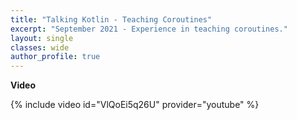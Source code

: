 ```yaml
---
title: "Talking Kotlin - Teaching Coroutines"
excerpt: "September 2021 - Experience in teaching coroutines."
layout: single
classes: wide
author_profile: true
---
```


**Video**

{% include video id="VlQoEi5q26U" provider="youtube" %}